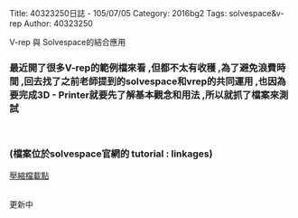 Title: 40323250日誌 - 105/07/05
Category: 2016bg2
Tags: solvespace&v-rep
Author: 40323250


V-rep 與 Solvespace的結合應用

<!-- PELICAN_END_SUMMARY -->
<h3>
最近開了很多V-rep的範例檔來看 ,但都不太有收穫 ,為了避免浪費時間 ,回去找了之前老師提到的solvespace和vrep的共同運用 ,也因為要完成3D - Printer就要先了解基本觀念和用法 ,所以就抓了檔案來測試 </h3>
</br>
<h3>(檔案位於solvespace官網的 tutorial : linkages)
</h3><p><a href="http://solvespace.com/dl/mechanisms.zip ">壓縮檔載點</a></p>
</br>
更新中
